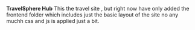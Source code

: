 **TravelSphere Hub**
This the travel site , but right now have only added the frontend folder which includes just the basic layout of the site no any muchh css and js is applied just a bit.
